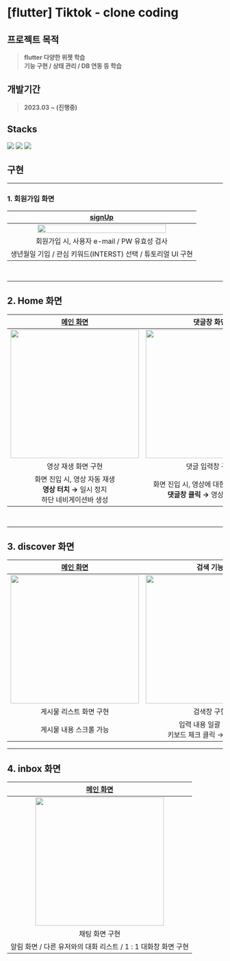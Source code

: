 # [flutter] Tiktok - clone coding 

## 프로젝트 목적
> **flutter 다양한 위젯 학습** <br>
> **기능 구현 / 상태 관리 / DB 연동 등 학습** <br>

## 개발기간
> **2023.03 ~ (진행중)** <br>

## Stacks 
<img src="https://img.shields.io/badge/Visual Studio Code-007ACC?style=for-the-badge&logo=Visual Studio Code&logoColor=white"> <img src="https://img.shields.io/badge/Dart-0175C2?style=for-the-badge&logo=Dart&logoColor=white"> <img src="https://img.shields.io/badge/Flutter-02569B?style=for-the-badge&logo=Flutter&logoColor=white">

## 구현

---

### 1. 회원가입 화면<br> 
|[signUp](https://github.com/seonghwii/tiktok_clone/tree/main/lib/features/authentication)|
|:---:|
|<img src="https://user-images.githubusercontent.com/92002390/235013690-e27be51d-fd65-481a-b34d-263c280ba283.gif" width="300" height="50%" >|
|회원가입 시, 사용자 e-mail / PW 유효성 검사|
|생년월일 기입 / 관심 키워드(INTERST) 선택 / 튜토리얼 UI 구현|
<br>

---
## 2. Home 화면
|[메인 화면](https://github.com/seonghwii/tiktok_clone/tree/main/lib/features/videos)|댓글창 화면|
|:---:|:---:|
|<img src="https://user-images.githubusercontent.com/92002390/235013258-644553d2-4e36-45e5-a098-8197b8ab5239.gif" width="300">|<img src="https://user-images.githubusercontent.com/92002390/235013389-5ddacb51-9744-4733-8de1-f1bac2c652b9.gif" width="300">|
|영상 재생 화면 구현 |댓글 입력창 구현 |
| 화면 진입 시, 영상 자동 재생 <br> **영상 터치 →** 일시 정지 <br> 하단 네비게이션바 생성 | 화면 진입 시, 영상에 대한 댓글 보여주기 <br> **댓글창 클릭 →** 영상 일시 정지|

<br>

---

## 3. discover 화면
|[메인 화면](https://github.com/seonghwii/tiktok_clone/tree/main/lib/features/discover)|검색 기능|
|:---:|:---:|
|<img src="https://user-images.githubusercontent.com/92002390/235014342-137bea02-f05f-479a-9e37-6b7d61861df1.png" width="300">|<img src="https://user-images.githubusercontent.com/92002390/235014350-bbba7efc-8cb5-4e62-a1e4-64573add9ca3.gif" width="300">|
|게시물 리스트 화면 구현 |검색창 구현|
|게시물 내용 스크롤 가능| 입력 내용 일괄 지우기 <br> 키보드 체크 클릭 → 입력 완료|

---

## 4. inbox 화면
|[메인 화면](https://github.com/seonghwii/tiktok_clone/tree/main/lib/features/inbox)|
|:---:|
|<img src="https://user-images.githubusercontent.com/92002390/235014634-81f9153e-10e3-46bb-9ed5-2d19e5271be7.gif" width="300">|
|채팅 화면 구현 |
|알림 화면 / 다른 유저와의 대화 리스트 / 1 : 1 대화창 화면 구현|

